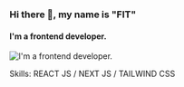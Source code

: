 ### Hi there 👋, my name is "FIT"
#### I'm a frontend developer.
![I'm a frontend developer.](https://www.datocms-assets.com/104989/1723103554-screenshot-2567-08-08-at-14-52-20.png)


Skills: REACT JS / NEXT JS / TAILWIND CSS
